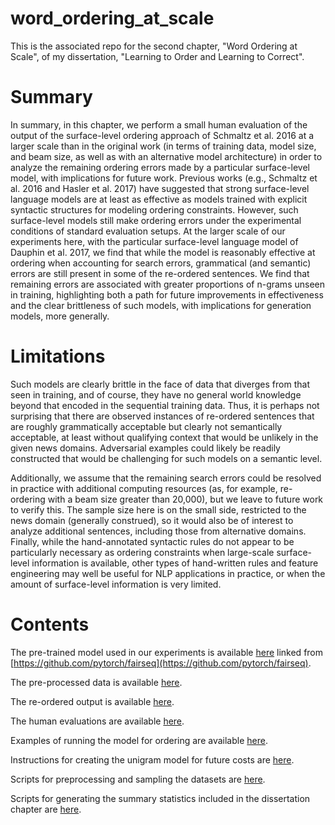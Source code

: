 # word_ordering_at_scale

This is the associated repo for the second chapter, "Word Ordering at Scale", of my dissertation, "Learning to Order and Learning to Correct".

# Summary

In summary, in this chapter, we perform a small human evaluation of the output of the surface-level ordering approach of Schmaltz et al. 2016 at a larger scale than in the original work (in terms of training data, model size, and beam size, as well as with an alternative model architecture) in order to analyze the remaining ordering errors made by a particular surface-level model, with implications for future work. Previous works (e.g., Schmaltz et al. 2016 and Hasler et al. 2017) have suggested that strong surface-level language models are at least as effective as models trained with explicit syntactic structures for modeling ordering constraints. However, such surface-level models still make ordering errors under the experimental conditions of standard evaluation setups. At the larger scale of our experiments here, with the particular surface-level language model of Dauphin et al. 2017, we find that while the model is reasonably effective at ordering when accounting for search errors, grammatical (and semantic) errors are still present in some of the re-ordered sentences. We find that remaining errors are associated with greater proportions of n-grams unseen in training, highlighting both a path for future improvements in effectiveness and the clear brittleness of such models, with implications for generation models, more generally.

# Limitations

Such models are clearly brittle in the face of data that diverges from that seen in training, and of course, they have no general world knowledge beyond that encoded in the sequential training data. Thus, it is perhaps not surprising that there are observed instances of re-ordered sentences that are roughly grammatically acceptable but clearly not semantically acceptable, at least without qualifying context that would be unlikely in the given news domains. Adversarial examples could likely be readily constructed that would be challenging for such models on a semantic level.

Additionally, we assume that the remaining search errors could be resolved in practice with additional computing resources (as, for example, re-ordering with a beam size greater than 20,000), but we leave to future work to verify this. The sample size here is on the small side, restricted to the news domain (generally construed), so it would also be of interest to analyze additional sentences, including those from alternative domains. Finally, while the hand-annotated syntactic rules do not appear to be particularly necessary as ordering constraints when large-scale surface-level information is available, other types of hand-written rules and feature engineering may well be useful for NLP applications in practice, or when the amount of surface-level information is very limited.

# Contents

The pre-trained model used in our experiments is available [here](https://s3.amazonaws.com/fairseq-py/models/gbw_fconv_lm.tar.bz2) linked from [https://github.com/pytorch/fairseq](https://github.com/pytorch/fairseq).

The pre-processed data is available [here](data/).

The re-ordered output is available [here](output/).

The human evaluations are available [here](output_human_eval/).

Examples of running the model for ordering are available [here](notes/order/order.sh).

Instructions for creating the unigram model for future costs are [here](notes/setup/unigram_lm.sh).

Scripts for preprocessing and sampling the datasets are [here](notes/setup/prepare_data.sh).

Scripts for generating the summary statistics included in the dissertation chapter are [here](notes/summary_statistics/).
